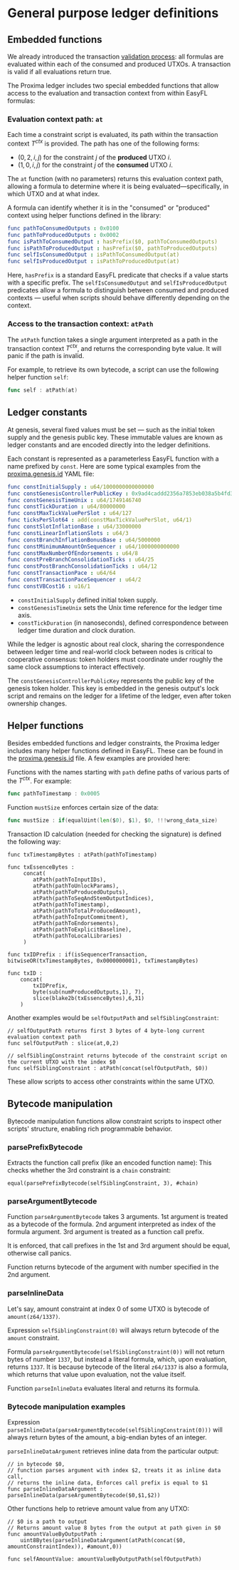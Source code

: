 # General purpose ledger definitions

## Embedded functions
We already introduced the transaction [validation process](txdocs/validation.md): all formulas are evaluated within each of the consumed and produced UTXOs. A transaction is valid if all evaluations return true.

The Proxima ledger includes two special embedded functions that allow access to the evaluation and transaction context from within EasyFL formulas:

### Evaluation context path: `at`
Each time a constraint script is evaluated, its path within the transaction context $T^{ctx}$  is provided. The path has one of the following forms:

* $(0, 2, i, j)$ for the constraint _j_ of the **produced** UTXO _i_.
* $(1, 0, i, j)$ for the constraint _j_ of the **consumed** UTXO _i_.

The `at` function (with no parameters) returns this evaluation context path, allowing a formula to determine where it is being evaluated—specifically, in which UTXO and at what index.

A formula can identify whether it is in the "consumed" or "produced" context using helper functions defined in the library:
```yaml
func pathToConsumedOutputs : 0x0100
func pathToProducedOutputs : 0x0002
func isPathToConsumedOutput : hasPrefix($0, pathToConsumedOutputs)
func isPathToProducedOutput : hasPrefix($0, pathToProducedOutputs)
func selfIsConsumedOutput : isPathToConsumedOutput(at)
func selfIsProducedOutput : isPathToProducedOutput(at)
```
Here, `hasPrefix` is a standard EasyFL predicate that checks if a value starts with a specific prefix. The `selfIsConsumedOutput` and `selfIsProducedOutput` predicates allow a formula to distinguish between consumed and produced contexts — useful when scripts should behave differently depending on the context.

### Access to the transaction context: `atPath`

The `atPath` function takes a single argument interpreted as a path in the transaction context $T^{ctx}$, and returns the corresponding byte value. It will panic if the path is invalid.

For example, to retrieve its own bytecode, a script can use the following helper function `self`:
```go
func self : atPath(at)
```

## Ledger constants
At genesis, several fixed values must be set — such as the initial token supply and the genesis public key. These immutable values are known as ledger constants and are encoded directly into the ledger definitions.

Each constant is represented as a parameterless EasyFL function with a name prefixed by `const`. Here are some typical examples from the [proxima.genesis.id](ledgerdocs/genesis.id.md) YAML file:

```yaml
func constInitialSupply : u64/1000000000000000
func constGenesisControllerPublicKey : 0x9ad4caddd2356a7853eb038a5b4fd3197522af51af4073584260c53bbfaf1816
func constGenesisTimeUnix : u64/1749146740
func constTickDuration : u64/80000000
func constMaxTickValuePerSlot : u64/127
func ticksPerSlot64 : add(constMaxTickValuePerSlot, u64/1)
func constSlotInflationBase : u64/33000000
func constLinearInflationSlots : u64/3
func constBranchInflationBonusBase : u64/5000000
func constMinimumAmountOnSequencer : u64/1000000000000
func constMaxNumberOfEndorsements : u64/8
func constPreBranchConsolidationTicks : u64/25
func constPostBranchConsolidationTicks : u64/12
func constTransactionPace : u64/64
func constTransactionPaceSequencer : u64/2
func constVBCost16 : u16/1
```
* `constInitialSupply` defined initial token supply. 
* `constGenesisTimeUnix` sets the Unix time reference for the ledger time axis.
* `constTickDuration` (in nanoseconds), defined correspondence between ledger time duration and clock duration.

While the ledger is agnostic about real clock, sharing the correspondence between ledger time and real-world clock between nodes is critical to cooperative consensus: token holders must coordinate under roughly the same clock assumptions to interact effectively.

The `constGenesisControllerPublicKey` represents the public key of the genesis token holder. This key is embedded in the genesis output's lock script and remains on the ledger for a lifetime of the ledger, even after token ownership changes.

## Helper functions
Besides embedded functions and ledger constraints, the Proxima ledger includes many helper functions defined in EasyFL. These can be found in the [proxima.genesis.id](ledgerdocs/genesis.id.md) file. A few examples are provided here:

Functions with the names starting with `path` define paths of various parts of the $T^{ctx}$. For example:
```go
func pathToTimestamp : 0x0005
```
Function `mustSize` enforces certain size of the data:
```go
func mustSize : if(equalUint(len($0), $1), $0, !!!wrong_data_size)
```

Transaction ID calculation (needed for checking the signature) is defined the following way:
```
func txTimestampBytes : atPath(pathToTimestamp)
	
func txEssenceBytes :
     concat(
        atPath(pathToInputIDs), 
        atPath(pathToUnlockParams),
        atPath(pathToProducedOutputs), 
        atPath(pathToSeqAndStemOutputIndices),
        atPath(pathToTimestamp),
        atPath(pathToTotalProducedAmount),
        atPath(pathToInputCommitment), 
        atPath(pathToEndorsements),
        atPath(pathToExplicitBaseline),
        atPath(pathToLocalLibraries)
     )

func txIDPrefix : if(isSequencerTransaction, bitwiseOR(txTimestampBytes, 0x0000000001), txTimestampBytes)

func txID : 
    concat(
        txIDPrefix, 
        byte(sub(numProducedOutputs,1), 7), 
        slice(blake2b(txEssenceBytes),6,31)
    )
```
Another examples would be `selfOutputPath` and `selfSiblingConstraint`:
```
// selfOutputPath returns first 3 bytes of 4 byte-long current evaluation context path
func selfOutputPath : slice(at,0,2)

// selfSiblingConstraint returns bytecode of the constraint script on the current UTXO with the index $0
func selfSiblingConstraint : atPath(concat(selfOutputPath, $0))
```
These allow scripts to access other constraints within the same UTXO.

## Bytecode manipulation

Bytecode manipulation functions allow constraint scripts to inspect other scripts' structure, enabling rich programmable behavior.

### parsePrefixBytecode
Extracts the function call prefix (like an encoded function name):
This checks whether the 3rd constraint is a `chain` constraint:
```
equal(parsePrefixBytecode(selfSiblingConstraint, 3), #chain)
```

### parseArgumentBytecode
Function `parseArgumentBytecode` takes 3 arguments. 1st argument is treated as a bytecode of the formula. 2nd argument interpreted as index of the formula argument.
3rd argument is treated as a function call prefix.

It is enforced, that call prefixes in the 1st and 3rd argument should be equal, otherwise call panics. 

Function returns bytecode of the argument with number specified in the 2nd argument.  

### parseInlineData

Let's say, amount constraint at index 0 of some UTXO is bytecode of `amount(z64/1337)`.

Expression `selfSiblingConstraint(0)` will always return bytecode of the `amount` constraint.

Formula `parseArgumentBytecode(selfSiblingConstraint(0))` will not return bytes of number `1337`, but instead a literal formula, which, upon evaluation, returns `1337`. It is because bytecode of the literal `z64/1337` is also a formula, which returns that value upon evaluation, not the value itself. 

Function `parseInlineData` evaluates literal and returns its formula.

### Bytecode manipulation examples 

Expression `parseInlineData(parseArgumentBytecode(selfSiblingConstraint(0)))` will always return bytes of the amount, a big-endian bytes of an integer.

`parseInlineDataArgument` retrieves inline data from the particular output:
```
// in bytecode $0, 
// function parses argument with index $2, treats it as inline data call, 
// returns the inline data, Enforces call prefix is equal to $1
func parseInlineDataArgument : parseInlineData(parseArgumentBytecode($0,$1,$2))
```
Other functions help to retrieve amount value from any UTXO: 
```
// $0 is a path to output
// Returns amount value 8 bytes from the output at path given in $0
func amountValueByOutputPath : 
    uint8Bytes(parseInlineDataArgument(atPath(concat($0, amountConstraintIndex)), #amount,0))

func selfAmountValue: amountValueByOutputPath(selfOutputPath)
```
